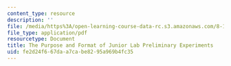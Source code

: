```yaml
---
content_type: resource
description: ''
file: /media/https%3A/open-learning-course-data-rc.s3.amazonaws.com/8-13-14-experimental-physics-i-ii-junior-lab-fall-2016-spring-2017/fe2d24f667daa7cabe8295a969b4fc35_MIT8_13-14F16_JLPrelim.pdf
file_type: application/pdf
resourcetype: Document
title: The Purpose and Format of Junior Lab Preliminary Experiments
uid: fe2d24f6-67da-a7ca-be82-95a969b4fc35
---
```

